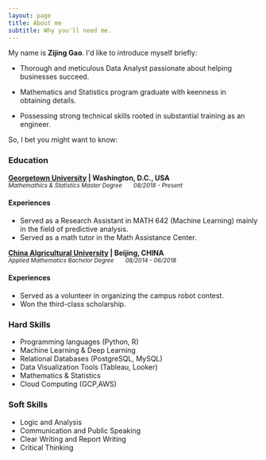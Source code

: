 ```yaml
---
layout: page
title: About me
subtitle: Why you'll need me.
---
```


My name is **Zijing Gao**. I'd like to introduce myself briefly:

- Thorough and meticulous Data Analyst passionate about helping businesses succeed.

- Mathematics and Statistics program graduate with keenness in obtaining details.

- Possessing strong technical skills rooted in substantial training as an engineer.

So, I bet you might want to know:

### Education
__[Georgetown University](https://www.georgetown.edu/) | Washington, D.C., USA__ <br/>
<sup>_Mathemathics & Statistics Master Degree      &nbsp; &nbsp; &nbsp;      08/2018 - Present_</sup> <br/>
#### Experiences
- Served as a Research Assistant in MATH 642 (Machine Learning) mainly in the field of predictive analysis.
- Served as a math tutor in the Math Assistance Center.

__[China Algricultural University](https://en.cau.edu.cn/) | Beijing, CHINA__  <br/>
<sup>_Applied Mathematics Bachelor Degree  &nbsp; &nbsp; &nbsp;      08/2014 - 06/2018_</sup>  <br/>
#### Experiences
- Served as a volunteer in organizing the campus robot contest.
- Won the third-class scholarship.

### Hard Skills
- Programming languages (Python, R)
- Machine Learning & Deep Learning
- Relational Databases (PostgreSQL, MySQL)
- Data Visualization Tools (Tableau, Looker)
- Mathematics & Statistics
- Cloud Computing (GCP,AWS)

### Soft Skills
- Logic and Analysis
- Communication and Public Speaking
- Clear Writing and Report Writing
- Critical Thinking
